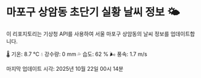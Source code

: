 
# 마포구 상암동 초단기 실황 날씨 정보 🌤️

이 리포지토리는 기상청 API를 사용하여 서울 마포구 상암동의 날씨 정보를 업데이트합니다. 

🌡️ 기온: 8.7 ℃
💧 강수량: 0 mm
💦 습도: 62 %
🌬️ 풍속: 1.7 m/s

마지막 업데이트 시각: 2025년 10월 22일 00시 14분    
